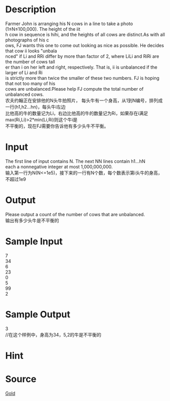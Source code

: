 
# Description

<div class="content"><div>Farmer John is arranging his N cows in a line to take a photo (1≤N≤100,000). The height of the iit</div>
<div>h cow in sequence is hihi, and the heights of all cows are distinct.As with all photographs of his c</div>
<div>ows, FJ wants this one to come out looking as nice as possible. He decides that cow ii looks &#34;unbala</div>
<div>nced&#34; if Li and RRi differ by more than factor of 2, where LiLi and RiRi are the number of cows tall</div>
<div>er than i on her left and right, respectively. That is, ii is unbalanced if the larger of Li and Ri </div>
<div>is strictly more than twice the smaller of these two numbers. FJ is hoping that not too many of his </div>
<div>cows are unbalanced.Please help FJ compute the total number of unbalanced cows.</div>
<div>农夫约翰正在安排他的N头牛拍照片， 每头牛有一个身高，从1到N编号，排列成一行(h1,h2...hn)，每头牛i左边</div>
<div>比他高的牛的数量记为Li，右边比他高的牛的数量记为Ri，如果存在i满足max(Ri,Li)&gt;2*min(Li,Ri)则这个牛i是</div>
<div>不平衡的，现在FJ需要你告诉他有多少头牛不平衡。</div>
<div></div>
<p></p></div>

# Input

<div class="content"><div>The first line of input contains N. The next NN lines contain h1…hN</div>
<div>each a nonnegative integer at most 1,000,000,000.</div>
<div>输入第一行为N(N&lt;=1e5)，接下来的一行有N个数，每个数表示第i头牛的身高，不超过1e9</div>
<div></div>
<p></p></div>

# Output

<div class="content"><div>Please output a count of the number of cows that are unbalanced.</div>
<div>输出有多少头牛是不平衡的</div>
<div></div>
<p></p></div>

# Sample Input

<div class="content"><span class="sampledata">7<br/>
34<br/>
6<br/>
23<br/>
0<br/>
5<br/>
99<br/>
2</span></div>

# Sample Output

<div class="content"><span class="sampledata">3<br/>
//在这个样例中，身高为34，5,2的牛是不平衡的</span></div>

# Hint

<div class="content"><p></p></div>

# Source

<div class="content"><p><a href="problemset.php?search=Gold">Gold</a></p></div>

